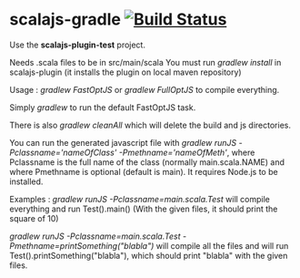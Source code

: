 # scalajs-gradle [![Build Status](https://travis-ci.org/gtache/scalajs-gradle.svg?branch=master)](https://travis-ci.org/gtache/scalajs-gradle)
Use the **scalajs-plugin-test** project.

Needs .scala files to be in src/main/scala
You must run *gradlew install* in scalajs-plugin (it installs the plugin on local maven repository)

Usage : *gradlew FastOptJS* or *gradlew FullOptJS* to compile everything.

Simply *gradlew* to run the default FastOptJS task.

There is also *gradlew cleanAll* which will delete the build and js directories.

You can run the generated javascript file with *gradlew runJS -Pclassname='nameOfClass' -Pmethname='nameOfMeth'*, where Pclassname is the full name of the class (normally main.scala.NAME) and where Pmethname is optional (default is main). It requires Node.js to be installed.

Examples : *gradlew runJS -Pclassname=main.scala.Test* will compile everything and run Test().main() (With the given files, it should print the square of 10)

*gradlew runJS -Pclassname=main.scala.Test -Pmethname=printSomething(\"blabla\")* will compile all the files and will run Test().printSomething("blabla"), which should print "blabla" with the given files.
